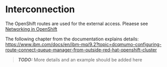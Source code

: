 
# Interconnection

The OpenShift routes are used for the external access. Pleaese see [Networking in OpenShift](../networking-in-openshift)

The following chapter from the documentation explains details: https://www.ibm.com/docs/en/ibm-mq/9.2?topic=dcqmumo-configuring-route-connect-queue-manager-from-outside-red-hat-openshift-cluster

>***TODO:***
>More details and an example should be added here
>